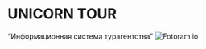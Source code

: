 # UNICORN TOUR
“Информационная система турагентства”
![Fotoram io](https://user-images.githubusercontent.com/78022759/121401034-f2a6e780-c960-11eb-97ff-258cc8a858a1.png)
